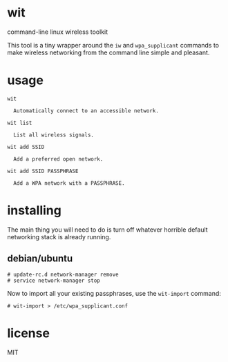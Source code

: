 # wit

command-line linux wireless toolkit

This tool is a tiny wrapper around the `iw` and `wpa_supplicant` commands to
make wireless networking from the command line simple and pleasant.

# usage

```
wit

  Automatically connect to an accessible network.

wit list

  List all wireless signals.

wit add SSID

  Add a preferred open network.

wit add SSID PASSPHRASE

  Add a WPA network with a PASSPHRASE.

```

# installing

The main thing you will need to do is turn off whatever horrible default
networking stack is already running.

## debian/ubuntu

```
# update-rc.d network-manager remove
# service network-manager stop
```

Now to import all your existing passphrases, use the `wit-import` command:

```
# wit-import > /etc/wpa_supplicant.conf
```

# license

MIT
